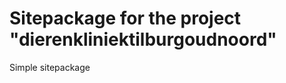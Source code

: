 Sitepackage for the project "dierenkliniektilburgoudnoord"
==============================================================

Simple sitepackage